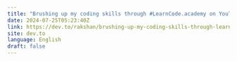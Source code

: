 ```yaml
---
title: "Brushing up my coding skills through #LearnCode.academy on YouTube. It's a good platform for Beginners"
date: 2024-07-25T05:23:40Z
link: https://dev.to/rakshan/brushing-up-my-coding-skills-through-learncodeacademy-on-youtube-its-a-good-platform-for-beginners-5gi2?utm_medium=RSS&utm_source=news.12bit.vn
site: dev.to
language: English
draft: false
---
```

